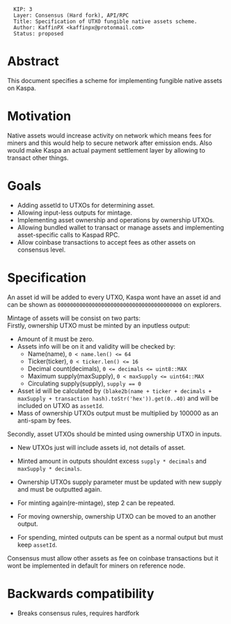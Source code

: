 ```
  KIP: 3 
  Layer: Consensus (Hard fork), API/RPC
  Title: Specification of UTXO fungible native assets scheme.
  Author: KaffinPX <kaffinpx@protonmail.com>
  Status: proposed
```

# Abstract

This document specifies a scheme for implementing fungible native assets on Kaspa.

# Motivation

Native assets would increase activity on network which means fees for miners and this would help to secure network after emission ends.
Also would make Kaspa an actual payment settlement layer by allowing to transact other things.

# Goals

* Adding assetId to UTXOs for determining asset.
* Allowing input-less outputs for mintage.
* Implementing asset ownership and operations by ownership UTXOs.
* Allowing bundled wallet to transact or manage assets and implementing asset-specific calls to Kaspad RPC.
* Allow coinbase transactions to accept fees as other assets on consensus level.

# Specification

An asset id will be added to every UTXO, Kaspa wont have an asset id and can be shown as ``0000000000000000000000000000000000000000`` on explorers.

Mintage of assets will be consist on two parts:  
Firstly, ownership UTXO must be minted by an inputless output:
* Amount of it must be zero.
* Assets info will be on it and validity will be checked by:
  - Name(name), ``0 < name.len() <= 64``
  - Ticker(ticker), ``0 < ticker.len() <= 16``
  - Decimal count(decimals), ``0 <= decimals <= uint8::MAX``
  - Maximum supply(maxSupply), ``0 < maxSupply <= uint64::MAX``
  - Circulating supply(supply), ``supply == 0``
* Asset id will be calculated by `(blake2b(name + ticker + decimals + maxSupply + transaction hash).toStr('hex')).get(0..40)` and will be included on UTXO as ``assetId``.
* Mass of ownership UTXOs output must be multiplied by 100000 as an anti-spam by fees.

Secondly, asset UTXOs should be minted using ownership UTXO in inputs.
* New UTXOs just will include assets id, not details of asset.
* Minted amount in outputs shouldnt excess ``supply * decimals`` and ``maxSupply * decimals``.
* Ownership UTXOs supply parameter must be updated with new supply and must be outputted again.
  
* For minting again(re-mintage), step 2 can be repeated.
* For moving ownership, ownership UTXO can be moved to an another output.
* For spending, minted outputs can be spent as a normal output but must keep ``assetId``.

Consensus must allow other assets as fee on coinbase transactions but it wont be implemented in default for miners on reference node.

# Backwards compatibility
* Breaks consensus rules, requires hardfork
